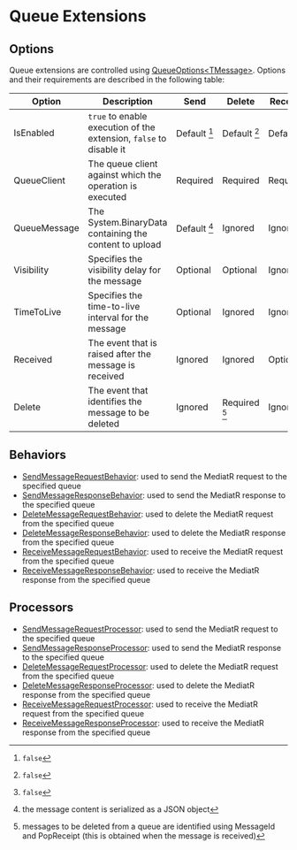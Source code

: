 # Queue Extensions

## Options
Queue extensions are controlled using [QueueOptions&lt;TMessage&gt;][opt]. Options and their requirements are described in the following table:

[opt]: ../MediatR.Extensions.Azure.Storage.Queues/Options/QueueOptions.cs

| Option       | Description                                                        | Send         | Delete        | Receive      |
|--------------|--------------------------------------------------------------------|--------------|---------------|--------------|
| IsEnabled    | `true` to enable execution of the extension, `false` to disable it | Default [^1] | Default [^1]  | Default [^1] |
| QueueClient  | The queue client against which the operation is executed           | Required     | Required      | Required     |
| QueueMessage | The System.BinaryData containing the content to upload             | Default [^2] | Ignored       | Ignored      |
| Visibility   | Specifies the visibility delay for the message                     | Optional     | Optional      | Ignored      |
| TimeToLive   | Specifies the time-to-live interval for the message                | Optional     | Ignored       | Ignored      |
| Received     | The event that is raised after the message is received             | Ignored      | Ignored       | Optional     |
| Delete       | The event that identifies the message to be deleted                | Ignored      | Required [^3] | Ignored      |

[^1]: `false`
[^2]: the message content is serialized as a JSON object
[^3]: messages to be deleted from a queue are identified using MessageId and PopReceipt (this is obtained when the message is received)

## Behaviors
- [SendMessageRequestBehavior][1]: used to send the MediatR request to the specified queue
- [SendMessageResponseBehavior][2]: used to send the MediatR response to the specified queue
- [DeleteMessageRequestBehavior][3]: used to delete the MediatR request from the specified queue
- [DeleteMessageResponseBehavior][4]: used to delete the MediatR response from the specified queue
- [ReceiveMessageRequestBehavior][5]: used to receive the MediatR request from the specified queue
- [ReceiveMessageResponseBehavior][6]: used to receive the MediatR response from the specified queue

## Processors
- [SendMessageRequestProcessor][7]: used to send the MediatR request to the specified queue
- [SendMessageResponseProcessor][8]: used to send the MediatR response to the specified queue
- [DeleteMessageRequestProcessor][9]: used to delete the MediatR request from the specified queue
- [DeleteMessageResponseProcessor][10]: used to delete the MediatR response from the specified queue
- [ReceiveMessageRequestProcessor][11]: used to receive the MediatR request from the specified queue
- [ReceiveMessageResponseProcessor][12]: used to receive the MediatR response from the specified queue

 [1]: ../MediatR.Extensions.Azure.Storage.Queues/Behaviors/SendMessageRequestBehavior.cs
 [2]: ../MediatR.Extensions.Azure.Storage.Queues/Behaviors/SendMessageResponseBehavior.cs
 [3]: ../MediatR.Extensions.Azure.Storage.Queues/Behaviors/DeleteMessageRequestBehavior.cs
 [4]: ../MediatR.Extensions.Azure.Storage.Queues/Behaviors/DeleteMessageResponseBehavior.cs
 [5]: ../MediatR.Extensions.Azure.Storage.Queues/Behaviors/ReceiveMessageRequestBehavior.cs
 [6]: ../MediatR.Extensions.Azure.Storage.Queues/Behaviors/ReceiveMessageResponseBehavior.cs
 [7]: ../MediatR.Extensions.Azure.Storage.Queues/Processors/SendMessageRequestProcessor.cs
 [8]: ../MediatR.Extensions.Azure.Storage.Queues/Processors/SendMessageResponseProcessor.cs
 [9]: ../MediatR.Extensions.Azure.Storage.Queues/Processors/DeleteMessageRequestProcessor.cs
[10]: ../MediatR.Extensions.Azure.Storage.Queues/Processors/DeleteMessageResponseProcessor.cs
[11]: ../MediatR.Extensions.Azure.Storage.Queues/Processors/ReceiveMessageRequestProcessor.cs
[12]: ../MediatR.Extensions.Azure.Storage.Queues/Processors/ReceiveMessageResponseProcessor.cs
